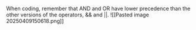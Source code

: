 When coding, remember that AND and OR have lower precedence than the other versions of the operators, && and ||.
![[Pasted image 20250409150618.png]]